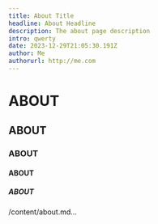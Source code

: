 ```yaml
---
title: About Title
headline: About Headline
description: The about page description
intro: qwerty
date: 2023-12-29T21:05:30.191Z
author: Me
authorurl: http://me.com
---
```

# ABOUT

## ABOUT

### ABOUT

#### ABOUT

##### ABOUT

/content/about.md...